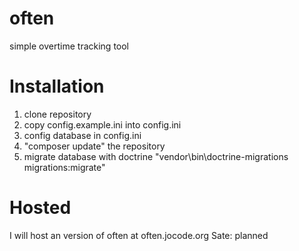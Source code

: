 # often

simple overtime tracking tool

# Installation
1. clone repository
2. copy config.example.ini into config.ini
3. config database in config.ini
4. "composer update" the repository
5. migrate database with doctrine "vendor\bin\doctrine-migrations migrations:migrate"

# Hosted
I will host an version of often at often.jocode.org
Sate: planned